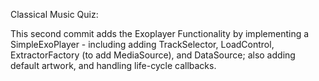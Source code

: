 Classical Music Quiz:

This second commit adds the Exoplayer Functionality by implementing a SimpleExoPlayer - including adding TrackSelector, LoadControl, ExtractorFactory (to add MediaSource), and DataSource; also adding default artwork, and handling life-cycle callbacks.